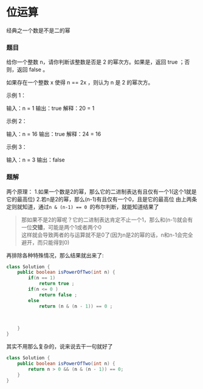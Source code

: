 # 位运算
经典之一个数是不是二的幂

### 题目
给你一个整数 n，请你判断该整数是否是 2 的幂次方。如果是，返回 true ；否则，返回 false 。

如果存在一个整数 x 使得 n == 2x ，则认为 n 是 2 的幂次方。

示例 1：

输入：n = 1
输出：true
解释：20 = 1

示例 2：

输入：n = 16
输出：true
解释：24 = 16

示例 3：

输入：n = 3
输出：false

### 题解
两个原理：
1.如果一个数是2的幂，那么它的二进制表达有且仅有一个1(这个1就是它的最高位)
2.若n是2的幂，那么(n-1)有且仅有一个0，且是它的最高位
由上两条定则就知道，通过```n & (n-1) == 0 ```的布尔判断，就能知道结果了 

>那如果不是2的幂呢？它的二进制表达肯定不止一个1，那么和(n-1)就会有一位**交错**，可能是两个1或者两个0    
>这样就会导致两者的与运算就不是0了(因为n是2的幂的话，n和n-1会完全避开，而只能得到0)

再排除各种特殊情况，那么结果就出来了:   
```Java
class Solution {
    public boolean isPowerOfTwo(int n) {
        if(n == 1)
            return true ;
        if(n <= 0 )
            return false ; 
        else
            return (n & (n - 1)) == 0 ; 
        

        
    }
}
```

其实不用那么复杂的，说来说去干一句就好了
```Java
class Solution {
    public boolean isPowerOfTwo(int n) {
        return n > 0 && (n & (n - 1)) == 0;
    }
}
``` 



